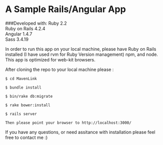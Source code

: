 A Sample Rails/Angular App 
========

###Developed with:
Ruby 2.2<br>
Ruby on Rails 4.2.4<br>
Angular 1.4.7<br>
Sass 3.4.19

In order to run this app on your local machine, please have Ruby on Rails installed (I have used rvm for Ruby Version management) npm, and node.  This app is optimized for web-kit browsers. 

After cloning the repo to your local machine please :

```
$ cd MavenLink
```
```
$ bundle install
```
```
$ bin/rake db:migrate
```
```
$ rake bower:install
```
```
$ rails server
```
```
Then please point your browser to http://localhost:3000/
```
If you have any questions, or need assitance with installation please feel free to contact me :)

